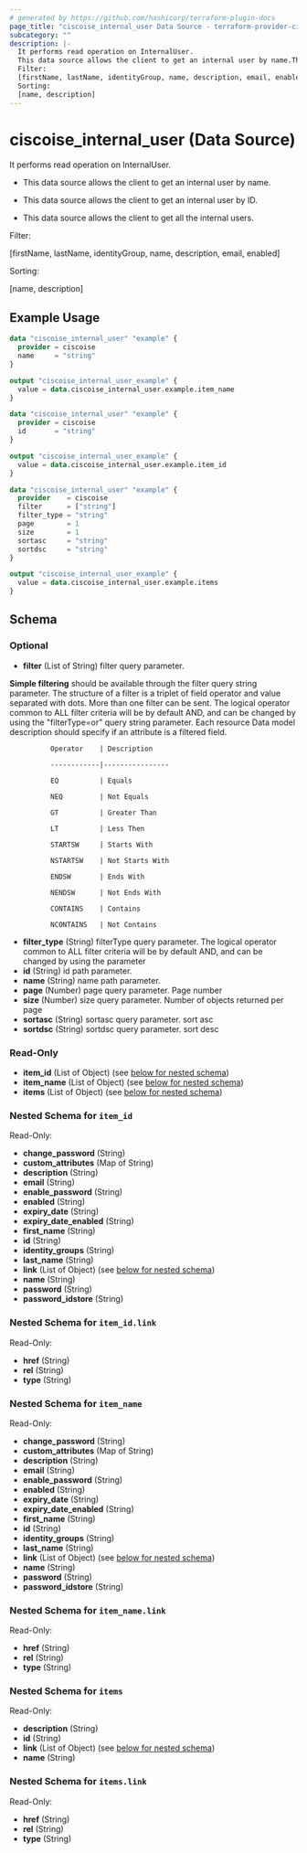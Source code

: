 ```yaml
---
# generated by https://github.com/hashicorp/terraform-plugin-docs
page_title: "ciscoise_internal_user Data Source - terraform-provider-ciscoise"
subcategory: ""
description: |-
  It performs read operation on InternalUser.
  This data source allows the client to get an internal user by name.This data source allows the client to get an internal user by ID.This data source allows the client to get all the internal users.
  Filter:
  [firstName, lastName, identityGroup, name, description, email, enabled]
  Sorting:
  [name, description]
---
```


# ciscoise_internal_user (Data Source)

It performs read operation on InternalUser.

- This data source allows the client to get an internal user by name.

- This data source allows the client to get an internal user by ID.

- This data source allows the client to get all the internal users.

Filter:

[firstName, lastName, identityGroup, name, description, email, enabled]

Sorting:

[name, description]

## Example Usage

```terraform
data "ciscoise_internal_user" "example" {
  provider = ciscoise
  name     = "string"
}

output "ciscoise_internal_user_example" {
  value = data.ciscoise_internal_user.example.item_name
}

data "ciscoise_internal_user" "example" {
  provider = ciscoise
  id       = "string"
}

output "ciscoise_internal_user_example" {
  value = data.ciscoise_internal_user.example.item_id
}

data "ciscoise_internal_user" "example" {
  provider    = ciscoise
  filter      = ["string"]
  filter_type = "string"
  page        = 1
  size        = 1
  sortasc     = "string"
  sortdsc     = "string"
}

output "ciscoise_internal_user_example" {
  value = data.ciscoise_internal_user.example.items
}
```

<!-- schema generated by tfplugindocs -->
## Schema

### Optional

- **filter** (List of String) filter query parameter. 

**Simple filtering** should be available through the filter query string parameter. The structure of a filter is
a triplet of field operator and value separated with dots. More than one filter can be sent. The logical operator
common to ALL filter criteria will be by default AND, and can be changed by using the "filterType=or" query
string parameter. Each resource Data model description should specify if an attribute is a filtered field.



              Operator    | Description 

              ------------|----------------

              EQ          | Equals 

              NEQ         | Not Equals 

              GT          | Greater Than 

              LT          | Less Then 

              STARTSW     | Starts With 

              NSTARTSW    | Not Starts With 

              ENDSW       | Ends With 

              NENDSW      | Not Ends With 

              CONTAINS	  | Contains 

              NCONTAINS	  | Not Contains
- **filter_type** (String) filterType query parameter. The logical operator common to ALL filter criteria will be by default AND, and can be changed by using the parameter
- **id** (String) id path parameter.
- **name** (String) name path parameter.
- **page** (Number) page query parameter. Page number
- **size** (Number) size query parameter. Number of objects returned per page
- **sortasc** (String) sortasc query parameter. sort asc
- **sortdsc** (String) sortdsc query parameter. sort desc

### Read-Only

- **item_id** (List of Object) (see [below for nested schema](#nestedatt--item_id))
- **item_name** (List of Object) (see [below for nested schema](#nestedatt--item_name))
- **items** (List of Object) (see [below for nested schema](#nestedatt--items))

<a id="nestedatt--item_id"></a>
### Nested Schema for `item_id`

Read-Only:

- **change_password** (String)
- **custom_attributes** (Map of String)
- **description** (String)
- **email** (String)
- **enable_password** (String)
- **enabled** (String)
- **expiry_date** (String)
- **expiry_date_enabled** (String)
- **first_name** (String)
- **id** (String)
- **identity_groups** (String)
- **last_name** (String)
- **link** (List of Object) (see [below for nested schema](#nestedobjatt--item_id--link))
- **name** (String)
- **password** (String)
- **password_idstore** (String)

<a id="nestedobjatt--item_id--link"></a>
### Nested Schema for `item_id.link`

Read-Only:

- **href** (String)
- **rel** (String)
- **type** (String)



<a id="nestedatt--item_name"></a>
### Nested Schema for `item_name`

Read-Only:

- **change_password** (String)
- **custom_attributes** (Map of String)
- **description** (String)
- **email** (String)
- **enable_password** (String)
- **enabled** (String)
- **expiry_date** (String)
- **expiry_date_enabled** (String)
- **first_name** (String)
- **id** (String)
- **identity_groups** (String)
- **last_name** (String)
- **link** (List of Object) (see [below for nested schema](#nestedobjatt--item_name--link))
- **name** (String)
- **password** (String)
- **password_idstore** (String)

<a id="nestedobjatt--item_name--link"></a>
### Nested Schema for `item_name.link`

Read-Only:

- **href** (String)
- **rel** (String)
- **type** (String)



<a id="nestedatt--items"></a>
### Nested Schema for `items`

Read-Only:

- **description** (String)
- **id** (String)
- **link** (List of Object) (see [below for nested schema](#nestedobjatt--items--link))
- **name** (String)

<a id="nestedobjatt--items--link"></a>
### Nested Schema for `items.link`

Read-Only:

- **href** (String)
- **rel** (String)
- **type** (String)


